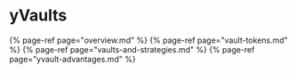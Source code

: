 # yVaults

{% page-ref page="overview.md" %}
{% page-ref page="vault-tokens.md" %}
{% page-ref page="vaults-and-strategies.md" %}
{% page-ref page="yvault-advantages.md" %}